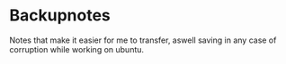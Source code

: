 # Backupnotes
Notes that make it easier for me to transfer, aswell saving in any case of  corruption while working on ubuntu.
